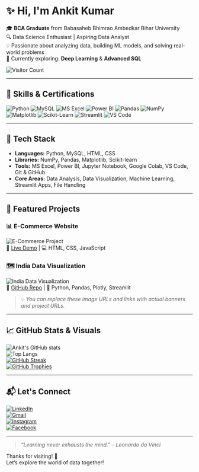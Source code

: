 # ✨ Hi, I'm Ankit Kumar

🎓 **BCA Graduate** from Babasaheb Bhimrao Ambedkar Bihar University  
🔍 Data Science Enthusiast | Aspiring Data Analyst  
💡 Passionate about analyzing data, building ML models, and solving real-world problems  
🌱 Currently exploring: **Deep Learning** & **Advanced SQL**

![Visitor Count](https://komarev.com/ghpvc/?username=aankitjha1828&color=brightgreen&style=flat-square)

---

## 🧠 Skills & Certifications

![Python](https://img.shields.io/badge/Python-3670A0?style=flat-square&logo=python&logoColor=white)
![MySQL](https://img.shields.io/badge/MySQL-005C84?style=flat-square&logo=mysql&logoColor=white)
![MS Excel](https://img.shields.io/badge/MS_Excel-217346?style=flat-square&logo=microsoft-excel&logoColor=white)
![Power BI](https://img.shields.io/badge/Power_BI-F2C811?style=flat-square&logo=powerbi&logoColor=black)
![Pandas](https://img.shields.io/badge/Pandas-150458?style=flat-square&logo=pandas&logoColor=white)
![NumPy](https://img.shields.io/badge/Numpy-013243?style=flat-square&logo=numpy&logoColor=white)
![Matplotlib](https://img.shields.io/badge/Matplotlib-2C5AA0?style=flat-square&logo=matplotlib&logoColor=white)
![Scikit-Learn](https://img.shields.io/badge/Scikit--Learn-F7931E?style=flat-square&logo=scikit-learn&logoColor=black)
![Streamlit](https://img.shields.io/badge/Streamlit-FF4B4B?style=flat-square&logo=streamlit&logoColor=white)
![VS Code](https://img.shields.io/badge/VS%20Code-007ACC?style=flat-square&logo=visual-studio-code&logoColor=white)

---

## 🚀 Tech Stack

- **Languages:** Python, MySQL, HTML, CSS  
- **Libraries:** NumPy, Pandas, Matplotlib, Scikit-learn  
- **Tools:** MS Excel, Power BI, Jupyter Notebook, Google Colab, VS Code, Git & GitHub  
- **Core Areas:** Data Analysis, Data Visualization, Machine Learning, Streamlit Apps, File Handling

---

## 📂 Featured Projects

### 📊 E-Commerce Website  
![E-Commerce Project](https://github.com/aankitjha1828/aankitjha1828/assets/your-image-id)  
🔗 [Live Demo](https://e-commerce-hajipur.netlify.app) | 💻 HTML, CSS, JavaScript

### 🗺️ India Data Visualization  
![India Data Visualization](https://github.com/aankitjha1828/aankitjha1828/assets/your-image-id)  
🔗 [GitHub Repo](#) | 🐍 Python, Pandas, Plotly, Streamlit

> 💡 *You can replace these image URLs and links with actual banners and project URLs.*

---

## 📈 GitHub Stats & Visuals

![Ankit's GitHub stats](https://github-readme-stats.vercel.app/api?username=aankitjha1828&show_icons=true&theme=radical)  
![Top Langs](https://github-readme-stats.vercel.app/api/top-langs/?username=aankitjha1828&layout=compact&theme=radical)  
[![GitHub Streak](https://streak-stats.demolab.com?user=aankitjha1828&theme=radical)](https://git.io/streak-stats)  
[![GitHub Trophies](https://github-profile-trophy.vercel.app/?username=aankitjha1828&theme=radical&no-bg=true&margin-w=10)](https://github.com/ryo-ma/github-profile-trophy)

---

## 📬 Let's Connect

[![LinkedIn](https://img.shields.io/badge/LinkedIn-blue?logo=linkedin&style=flat-square)](https://www.linkedin.com/in/aankitjha1828/)  
[![Gmail](https://img.shields.io/badge/Gmail-red?logo=gmail&style=flat-square)](mailto:akjha06321@gmail.com)  
[![Instagram](https://img.shields.io/badge/Instagram-purple?logo=instagram&logoColor=white&style=flat-square)](https://www.instagram.com/aankitjha1828/)  
[![Facebook](https://img.shields.io/badge/Facebook-1877F2?logo=facebook&logoColor=white&style=flat-square)](https://www.facebook.com/aankitjha1828)

---

> *“Learning never exhausts the mind.” – Leonardo da Vinci*

Thanks for visiting! 🚀  
Let’s explore the world of data together!
